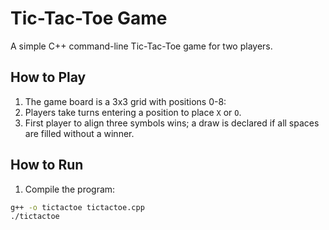 # Tic-Tac-Toe Game

A simple C++ command-line Tic-Tac-Toe game for two players.

## How to Play
1. The game board is a 3x3 grid with positions 0-8:
2. Players take turns entering a position to place `X` or `O`.
3. First player to align three symbols wins; a draw is declared if all spaces are filled without a winner.

## How to Run
1. Compile the program:
```bash
g++ -o tictactoe tictactoe.cpp
./tictactoe


